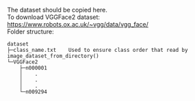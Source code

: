 The dataset should be copied here.<br>
To download VGGFace2 dataset: https://www.robots.ox.ac.uk/~vgg/data/vgg_face/<br>
Folder structure:
```
dataset
├─class_name.txt    Used to ensure class order that read by image_dataset_from_directory()
└─VGGFace2
    ├─n000001
    │    .
    │    .
    │    .
    └─n009294
```
